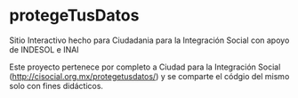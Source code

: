 # protegeTusDatos
Sitio Interactivo hecho para Ciudadania para la Integración Social con apoyo de INDESOL e INAI

Este proyecto pertenece por completo a Ciudad para la Integración Social (http://cisocial.org.mx/protegetusdatos/) y se comparte el códgio del mismo solo con fines didácticos.
